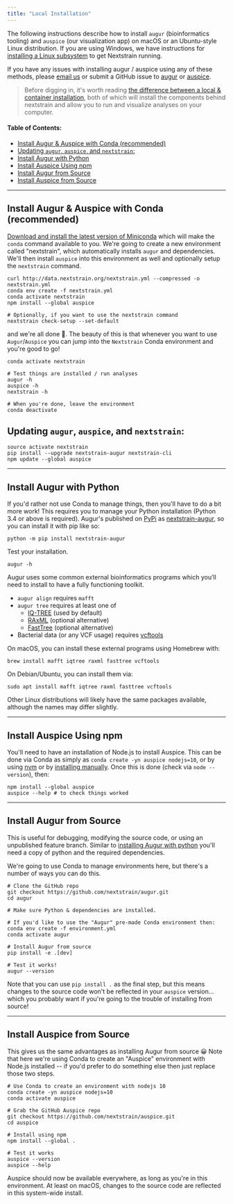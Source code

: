 ```yaml
---
title: "Local Installation"
---
```



The following instructions describe how to install `augur` (bioinformatics tooling) and `auspice` (our visualization app) on macOS or an Ubuntu-style Linux distribution.
If you are using Windows, we have instructions for [installing a Linux subsystem](/docs/getting-started/windows-help) to get Nextstrain running.

If you have any issues with installing augur / auspice using any of these methods, please [email us](mailto:hello@nextstrain.org) or submit a GitHub issue to [augur](https://github.com/nextstrain/augur/issues) or [auspice](https://github.com/nextstrain/auspice/issues).

> Before digging in, it's worth reading [the difference between a local & container installation](/docs/getting-started/local-vs-container-install), both of which will install the components behind nextstrain and allow you to run and visualize analyses on your computer.



#### Table of Contents:
- [Install Augur & Auspice with Conda (recommended)](#install-augur--auspice-with-conda-recommended)
- [Updating `augur`, `auspice`, and `nextstrain`:](#updating-augur-auspice-and-nextstrain)
- [Install Augur with Python](#install-augur-with-python)
- [Install Auspice Using npm](#install-auspice-using-npm)
- [Install Augur from Source](#install-augur-from-source)
- [Install Auspice from Source](#install-auspice-from-source)



---
## Install Augur & Auspice with Conda (recommended)

[Download and install the latest version of Miniconda](https://conda.io/miniconda.html) which will make the `conda` command available to you.
We're going to create a new environment called "nextstrain", which automatically installs `augur` and dependencies.
We'll then install `auspice` into this environment as well and optionally setup the `nextstrain` command.


```
curl http://data.nextstrain.org/nextstrain.yml --compressed -o nextstrain.yml
conda env create -f nextstrain.yml
conda activate nextstrain
npm install --global auspice

# Optionally, if you want to use the nextstrain command
nextstrain check-setup --set-default
```

and we're all done 🙌.
The beauty of this is that whenever you want to use `Augur`/`Auspice` you can jump into the `Nextstrain` Conda environment and you're good to go!

```
conda activate nextstrain

# Test things are installed / run analyses
augur -h
auspice -h
nextstrain -h

# When you're done, leave the environment
conda deactivate
```


## Updating `augur`, `auspice`, and `nextstrain`:

```
source activate nextstrain
pip install --upgrade nextstrain-augur nextstrain-cli
npm update --global auspice
```

---

## Install Augur with Python

If you'd rather not use Conda to manage things, then you'll have to do a bit more work!
This requires you to manage your Python installation (Python 3.4 or above is required).
Augur's published on [PyPi](https://pypi.org/) as [nextstrain-augur](https://pypi.org/project/nextstrain-augur), so you can install it with pip like so:

```
python -m pip install nextstrain-augur
```

Test your installation.

```
augur -h
```

Augur uses some common external bioinformatics programs which you’ll need to install to have a fully functioning toolkit.
* `augur align` requires `mafft`
* `augur tree` requires at least one of
  * [IQ-TREE](http://www.iqtree.org/) (used by default)
  * [RAxML](https://sco.h-its.org/exelixis/web/software/raxml/) (optional alternative)
  * [FastTree](http://www.microbesonline.org/fasttree/) (optional alternative)
* Bacterial data (or any VCF usage) requires [vcftools](https://vcftools.github.io/)


On macOS, you can install these external programs using Homebrew with:

```
brew install mafft iqtree raxml fasttree vcftools
```

On Debian/Ubuntu, you can install them via:

```
sudo apt install mafft iqtree raxml fasttree vcftools
```

Other Linux distributions will likely have the same packages available, although the names may differ slightly.

---
## Install Auspice Using npm

You'll need to have an installation of Node.js to install Auspice. This can be done via Conda as simply as `conda create -yn auspice nodejs=10`, or by using [nvm](https://github.com/nvm-sh/nvm) or by [installing manually](https://nodesource.com/blog/installing-node-js-tutorial-using-nvm-on-mac-os-x-and-ubuntu/).
Once this is done (check via `node --version`), then:

```
npm install --global auspice
auspice --help # to check things worked
```

---
## Install Augur from Source

This is useful for debugging, modifying the source code, or using an unpublished feature branch.
Similar to [installing Augur with python](#install-augur-with-python) you'll need a copy of python and the required dependencies.

We're going to use Conda to manage environments here, but there's a number of ways you can do this.

```
# Clone the GitHub repo
git checkout https://github.com/nextstrain/augur.git
cd augur

# Make sure Python & dependencies are installed.

# If you'd like to use the "Augur" pre-made Conda environment then:
conda env create -f environment.yml
conda activate augur

# Install Augur from source
pip install -e .[dev]

# Test it works!
augur --version
```

Note that you can use `pip install .` as the final step, but this means changes to the source code won't be reflected in your `auspice` version... which you probably want if you're going to the trouble of installing from source!

---
## Install Auspice from Source

This gives us the same advantages as installing Augur from source 😀 Note that here we're using Conda to create an "Auspice" environment with Node.js installed -- if you'd prefer to do something else then just replace those two steps.


```
# Use Conda to create an environment with nodejs 10
conda create -yn auspice nodejs=10
conda activate auspice

# Grab the GitHub Auspice repo
git checkout https://github.com/nextstrain/auspice.git
cd auspice

# Install using npm
npm install --global .

# Test it works
auspice --version
auspice --help
```

Auspice should now be available everywhere, as long as you're in this environment.
At least on macOS, changes to the source code are reflected in this system-wide install.
